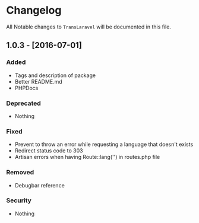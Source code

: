 # Changelog

All Notable changes to `TransLaravel` will be documented in this file.

## 1.0.3 - [2016-07-01]

### Added
- Tags and description of package
- Better README.md
- PHPDocs

### Deprecated
- Nothing

### Fixed
- Prevent to throw an error while requesting a language that doesn't exists
- Redirect status code to 303
- Artisan errors when having Route::lang('') in routes.php file

### Removed
- Debugbar reference

### Security
- Nothing
